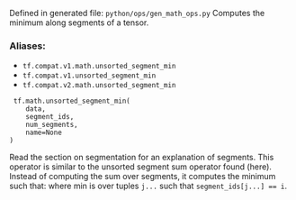 Defined in generated file: `python/ops/gen_math_ops.py`
Computes the minimum along segments of a tensor.
### Aliases:
- `tf.compat.v1.math.unsorted_segment_min`
- `tf.compat.v1.unsorted_segment_min`
- `tf.compat.v2.math.unsorted_segment_min`

```
 tf.math.unsorted_segment_min(
    data,
    segment_ids,
    num_segments,
    name=None
)
```
Read the section on segmentation for an explanation of segments.
This operator is similar to the unsorted segment sum operator found (here). Instead of computing the sum over segments, it computes the minimum such that:
where min is over tuples `j...` such that `segment_ids[j...] == i`.
